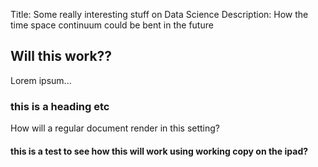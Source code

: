 Title: Some really interesting stuff on Data Science
Description: How the time space continuum could be bent in the future

## Will this work??

Lorem ipsum...


### this is a heading etc

How will a regular document render in this setting?


#### this is a test to see how this will work using working copy on the ipad?

